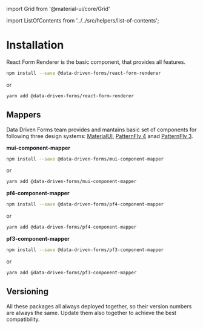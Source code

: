 import Grid from '@material-ui/core/Grid'

import ListOfContents from '../../src/helpers/list-of-contents';

<Grid container item>
<Grid item xs={12} md={10}>

# Installation

React Form Renderer is the basic component, that provides all features.

```sh
npm install --save @data-driven-forms/react-form-renderer
```
or
```sh
yarn add @data-driven-forms/react-form-renderer
```

## Mappers

Data Driven Forms team provides and mantains basic set of components for following three design systems: [MaterialUI](https://material-ui.com/), [PatternFly 4](https://www.patternfly.org/v4/) anad [PatternFly 3](https://www.patternfly.org/v3/).

**mui-component-mapper**

```sh
npm install --save @data-driven-forms/mui-component-mapper
```
or
```sh
yarn add @data-driven-forms/mui-component-mapper
```

**pf4-component-mapper**

```sh
npm install --save @data-driven-forms/pf4-component-mapper
```
or
```sh
yarn add @data-driven-forms/pf4-component-mapper
```

**pf3-component-mapper**

```sh
npm install --save @data-driven-forms/pf3-component-mapper
```
or
```sh
yarn add @data-driven-forms/pf3-component-mapper
```

## Versioning

All these packages all always deployed together, so their version numbers are always the same. Update them also together to achieve the best compatibility.

</Grid>
<Grid item xs={false} md={2}>
  <ListOfContents file="renderer/installation" />
</Grid>
</Grid>
